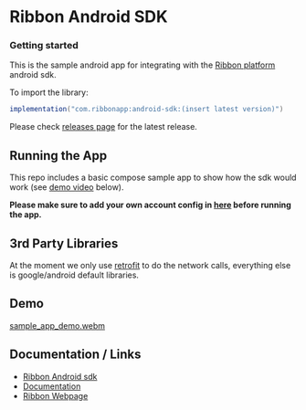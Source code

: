 # Ribbon Android SDK

### Getting started

This is the sample android app for integrating with the [Ribbon platform](https://ribbonapp.com/) android sdk.

To import the library:
```gradle
implementation("com.ribbonapp:android-sdk:(insert latest version)")
```

Please check [releases page](https://github.com/ribbontechnologies/ribbon-android/releases) for the latest release.

## Running the App
This repo includes a basic compose sample app to show how the sdk would work (see [demo video](#demo) below).

**Please make sure to add your own account config in [here](https://github.com/ribbontechnologies/ribbon-android/blob/e4b8ab4b87e90cfdb21bb7b2770c89b3df554755/app/src/main/java/com/ribbonapp/sample/MainViewModel.kt#L51 "here") before running the app.**

## 3rd Party Libraries
At the moment we only use [retrofit](https://square.github.io/retrofit/ "retrofit") to do the network calls, everything else is google/android default libraries.

## Demo

[sample_app_demo.webm](https://user-images.githubusercontent.com/111354857/198976124-c1d8818d-864c-4625-8843-e93f1b40f0ae.webm)

## Documentation / Links
- [Ribbon Android sdk](https://docs.ribbonapp.com/docs/mobile-android-sdk "Ribbon Android sdk")
- [Documentation](https://docs.ribbonapp.com/docs "Documentation")
- [Ribbon Webpage](https://www.ribbonapp.com/ "Ribbon Webpage")
